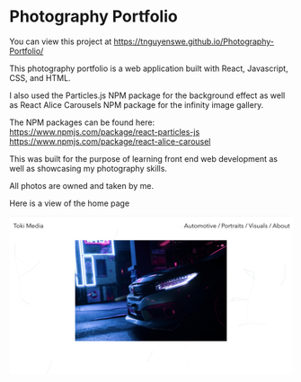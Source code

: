 # Photography Portfolio

You can view this project at https://tnguyenswe.github.io/Photography-Portfolio/

This photography portfolio is a web application built with React, Javascript, CSS, and HTML.

I also used the Particles.js NPM package for the background effect as well as React Alice Carousels NPM package for the infinity image gallery.

The NPM packages can be found here:
https://www.npmjs.com/package/react-particles-js
https://www.npmjs.com/package/react-alice-carousel

This was built for the purpose of learning front end web development as well as showcasing my photography skills.

All photos are owned and taken by me.

Here is a view of the home page

<img src="./Home-Screen.png"/>
